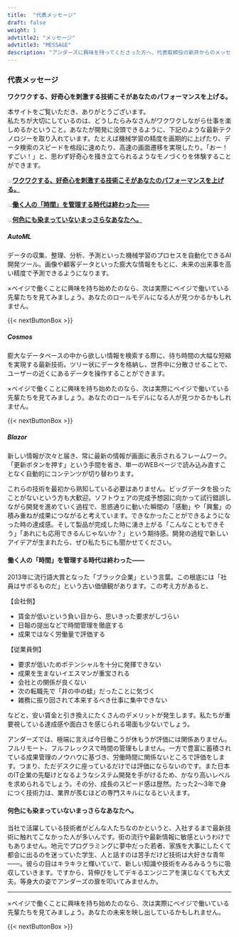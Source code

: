 ```yaml
---
title:  "代表メッセージ"
draft: false
weight: 1
advtitle2: "メッセージ"
advtitle3: "MESSAGE"
description: "アンダーズに興味を持ってくださった方へ、代表取締役の新井からのメッセージです。当社で体感してほしいこと、大切にしている経営スタイルなど、私たちの想いをお伝えします。"
---
```


### 代表メッセージ

**ワクワクする、好奇心を刺激する技術こそがあなたのパフォーマンスを上げる。**

本サイトをご覧いただき、ありがとうございます。  
私たちが大切にしているのは、どうしたらみなさんがワクワクしながら仕事を楽しめるかということ。あなたが開発に没頭できるように、下記のような最新テクノロジーを取り入れています。たとえば機械学習の精度を画期的に上げたり、データ検索のスピードを格段に速めたり、高速の画面遷移を実現したり。「おー！すごい！」と、思わず好奇心を掻き立てられるようなモノづくりを体験することができます。

![Image Not Available](../../ico_arw_page_anchor.webp)[**ワクワクする、好奇心を刺激する技術こそがあなたのパフォーマンスを上げる。**](#ワクワクする、好奇心を刺激する技術こそがあなたのパフォーマンスを上げる。)

![Image Not Available](../../ico_arw_page_anchor.webp)[**働く人の「時間」を管理する時代は終わった――**](#働く人の「時間」を管理する時代は終わった――)

![Image Not Available](../../ico_arw_page_anchor.webp)[**何色にも染まっていないまっさらなあなたへ。**](#何色にも染まっていないまっさらなあなたへ。)

##### AutoML

データの収集、整理、分析、予測といった機械学習のプロセスを自動化できるAI開発ツール。画像や顧客データといった膨大な情報をもとに、未来の出来事を高い精度で予測できるようになります。

×ベイジで働くことに興味を持ち始めたのなら、次は実際にベイジで働いている先輩たちを見てみましょう。あなたのロールモデルになる人が見つかるかもしれません。

<!-- # &nbsp; &nbsp; &nbsp; &nbsp; &nbsp; &nbsp; &nbsp; &nbsp; &nbsp; box here -->
{{< nextButtonBox >}}


##### Cosmos

膨大なデータベースの中から欲しい情報を検索する際に、待ち時間の大幅な短縮を実現する最新技術。ツリー状にデータを格納し、世界中に分散させることで、ユーザーの近くにあるデータを操作することができます。

×ベイジで働くことに興味を持ち始めたのなら、次は実際にベイジで働いている先輩たちを見てみましょう。あなたのロールモデルになる人が見つかるかもしれません。

<!-- # &nbsp; &nbsp; &nbsp; &nbsp; &nbsp; &nbsp; &nbsp; &nbsp; &nbsp; box here -->
{{< nextButtonBox >}}

##### Blazor

新しい情報が次々と届き、常に最新の情報が画面に表示されるフレームワーク。「更新ボタンを押す」という手間を省き、単一のWEBページで読み込み直すことなく自動的にコンテンツが切り替わります。

これらの技術を最初から熟知している必要はありません。ビッグデータを扱ったことがないという方も大歓迎。ソフトウェアの完成予想図に向かって試行錯誤しながら開発を進めていく過程で、思惑通りに動いた瞬間の「感動」や「興奮」の積み重ねが成果につながると考えています。できなかったことができるようになった時の達成感。そして製品が完成した時に湧き上がる「こんなこともできそう」「あれにも応用できるんじゃないか？」という期待感。開発の過程で新しいアイデアが生まれたら、ぜひ私たちにも聞かせてください。 

#### 働く人の「時間」を管理する時代は終わった――

2013年に流行語大賞となった「ブラック企業」という言葉。この根底には「社員はサボるものだ」という古い価値観があります。この考え方があると、

【会社側】

- 賃金が低いという負い目から、思いきった要求がしづらい 
- 日報の提出などで時間管理を徹底する
- 成果ではなく労働量で評価する  

【従業員側】

- 要求が低いためポテンシャルを十分に発揮できない
- 成果を生まないイエスマンが重宝される
- 会社との関係が良くない
- 次の転職先で「井の中の蛙」だったことに気づく
- 雑務に振り回されて本来するべき仕事に集中できない 

などと、安い賃金と引き換えにたくさんのデメリットが発生します。私たちが重要視している達成感や面白さを感じられる場面も少ないでしょう。

アンダーズでは、極端に言えば今日働こうが休もうが評価には関係ありません。フルリモート、フルフレックスで時間の管理もしません。一方で豊富に蓄積されている成果管理のノウハウに基づき、労働時間に関係ないところで評価をします。つまり、ただデスクに座っているだけでは評価にならないのです。また日本のIT企業の先駆けとなるようなシステム開発を手がけるため、かなり高いレベルを求められるでしょう。その分、成長のスピード感は歴然。たった2〜3年で身につく技術力は、業界が羨むほどの専門スキルになるといえます。

#### 何色にも染まっていないまっさらなあなたへ。

当社で活躍している技術者がどんな人たちなのかというと、入社するまで最新技術に触れてこなかった人が多いんです。街の流行や最新情報に敏感というわけでもありません。地元でプログラミングに夢中だった若者、家族を大事にしたくて都会に出るのを迷っていた学生、人と話すのは苦手だけど技術は大好きな青年――。彼らの目はキラキラと輝いていて、新しい知識や技術をみるみるうちに吸収していきます。ですから、背伸びをしてデキるエンジニアを演じなくても大丈夫。等身大の姿でアンダーズの扉を叩いてみませんか。 

---

×ベイジで働くことに興味を持ち始めたのなら、次は実際にベイジで働いている先輩たちを見てみましょう。あなたの未来を映し出しているかもしれません。

<!-- # &nbsp; &nbsp; &nbsp; &nbsp; &nbsp; &nbsp; &nbsp; &nbsp; &nbsp; box here -->
{{< nextButtonBox >}}

